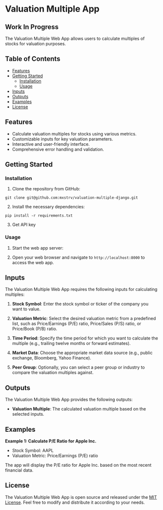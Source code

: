 # Valuation Multiple App

## Work In Progress

The Valuation Multiple Web App allows users to calculate multiples of stocks for valuation purposes. 
## Table of Contents

- [Features](#features)
- [Getting Started](#getting-started)
  - [Installation](#installation)
  - [Usage](#usage)
- [Inputs](#inputs)
- [Outputs](#outputs)
- [Examples](#examples)
- [License](#license)

## Features

- Calculate valuation multiples for stocks using various metrics.
- Customizable inputs for key valuation parameters.
- Interactive and user-friendly interface.
- Comprehensive error handling and validation.

## Getting Started

### Installation

1. Clone the repository from GitHub:

`git clone git@github.com:mxstrv/valuation-multiple-django.git`

2. Install the necessary dependencies:

`pip install -r requirements.txt`

3. Get API key
### Usage

1. Start the web app server:

2. Open your web browser and navigate to `http://localhost:8000` to access the web app.

## Inputs

The Valuation Multiple Web App requires the following inputs for calculating multiples:

1. **Stock Symbol**: Enter the stock symbol or ticker of the company you want to value.

2. **Valuation Metric**: Select the desired valuation metric from a predefined list, such as Price/Earnings (P/E) ratio, Price/Sales (P/S) ratio, or Price/Book (P/B) ratio.

3. **Time Period**: Specify the time period for which you want to calculate the multiple (e.g., trailing twelve months or forward estimates).

4. **Market Data**: Choose the appropriate market data source (e.g., public exchange, Bloomberg, Yahoo Finance).

5. **Peer Group**: Optionally, you can select a peer group or industry to compare the valuation multiples against.

## Outputs

The Valuation Multiple Web App provides the following outputs:

- **Valuation Multiple**: The calculated valuation multiple based on the selected inputs.

## Examples

**Example 1: Calculate P/E Ratio for Apple Inc.**
- Stock Symbol: AAPL
- Valuation Metric: Price/Earnings (P/E) ratio


The app will display the P/E ratio for Apple Inc. based on the most recent financial data.

## License

The Valuation Multiple Web App is open source and released under the [MIT License](https://opensource.org/licenses/MIT). Feel free to modify and distribute it according to your needs.

